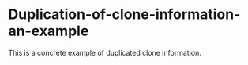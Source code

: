 # Duplication-of-clone-information-an-example
This is a concrete example of duplicated clone information.
